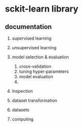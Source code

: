 # sckit-learn library

## documentation
1. supervised learning
2. unsupervised learning

3. model selection & evaluation
    1. cross-validation
    2. tuning hyper-parameters
    3. model evaluation
    4. 
4. Inspection

5. dataset transformation

6. datasets

7. computing